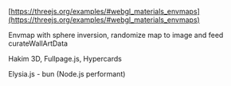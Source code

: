 [https://threejs.org/examples/#webgl_materials_envmaps](https://threejs.org/examples/#webgl_materials_envmaps)

Envmap with sphere inversion, randomize map to image and feed curateWallArtData

Hakim 3D, Fullpage.js, Hypercards

Elysia.js - bun (Node.js performant) 

